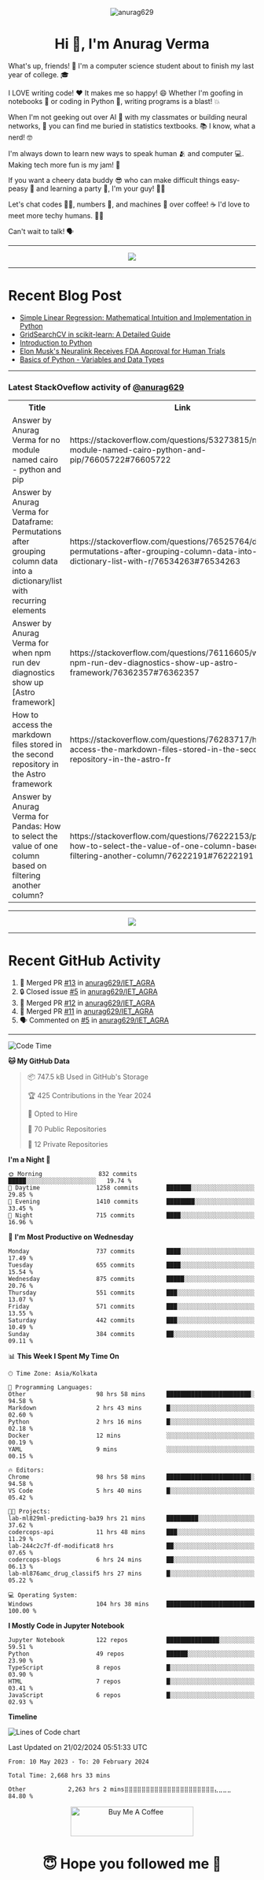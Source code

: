 

<p align="center"> <img src="https://komarev.com/ghpvc/?username=anurag629&label=Profile%20views&color=0e75b6&style=flat" alt="anurag629" /> </p>

<h1 align="center">Hi 👋, I'm Anurag Verma</h1>

What's up, friends! 👋 I'm a computer science student about to finish my last year of college. 🎓

I LOVE writing code! ❤️ It makes me so happy! 😄 Whether I'm goofing in notebooks 📓 or coding in Python 🐍, writing programs is a blast! 💥

When I'm not geeking out over AI 🤖 with my classmates or building neural networks, 🧠 you can find me buried in statistics textbooks. 📚 I know, what a nerd! 🤓

I'm always down to learn new ways to speak human 🫂 and computer 💻. Making tech more fun is my jam! 🍇

If you want a cheery data buddy 😎 who can make difficult things easy-peasy 🥝 and learning a party 🎉, I'm your guy! 🙋‍♂️

Let's chat codes 👨‍💻, numbers 🧮, and machines 🤖 over coffee! ☕ I'd love to meet more techy humans. 💁‍♂️

Can't wait to talk! 🗣️

---

<p align="center">
  <img src="https://spotify-github-profile.vercel.app/api/view.svg?uid=mwvywke3fo2gajpenodnmobfh&cover_image=true&theme=default&show_offline=false&background_color=121212&interchange=false&bar_color=53b14f&bar_color_cover=true">
</p>

---

# Recent Blog Post

<!-- BLOG-POST-LIST:START -->
- [Simple Linear Regression: Mathematical Intuition and Implementation in Python](https://codercops.tech/blog/machine-learning-algorithms/simple-linear-regression-mathematical-intuation)
- [GridSearchCV in scikit-learn: A Detailed Guide](https://codercops.tech/blog/gridsearchcv-in-scikit-learn-a-detailed-guide)
- [Introduction to Python](https://codercops.tech/blog/python-tutorial/introduction-to-python)
- [Elon Musk&#39;s Neuralink Receives FDA Approval for Human Trials](https://codercops.tech/blog/elon-musks-neuralink-receives-fda-approval-for-human-trials)
- [Basics of Python - Variables and Data Types](https://codercops.tech/blog/python-basics-of-python-variables-and-data-types)
<!-- BLOG-POST-LIST:END -->

---

### Latest StackOveflow activity of [@anurag629](https://github.com/anurag629)
<table>
  <tr><th>Title</th><th>Link</th></tr>
  <!-- STACKOVERFLOW:START --><tr><td>Answer by Anurag Verma for no module named cairo - python and pip</td><td>https://stackoverflow.com/questions/53273815/no-module-named-cairo-python-and-pip/76605722#76605722</td></tr><tr><td>Answer by Anurag Verma for Dataframe: Permutations after grouping column data into a dictionary/list with recurring elements</td><td>https://stackoverflow.com/questions/76525764/dataframe-permutations-after-grouping-column-data-into-a-dictionary-list-with-r/76534263#76534263</td></tr><tr><td>Answer by Anurag Verma for when npm run dev diagnostics show up [Astro framework]</td><td>https://stackoverflow.com/questions/76116605/when-npm-run-dev-diagnostics-show-up-astro-framework/76362357#76362357</td></tr><tr><td>How to access the markdown files stored in the second repository in the Astro framework</td><td>https://stackoverflow.com/questions/76283717/how-to-access-the-markdown-files-stored-in-the-second-repository-in-the-astro-fr</td></tr><tr><td>Answer by Anurag Verma for Pandas: How to select the value of one column based on filtering another column?</td><td>https://stackoverflow.com/questions/76222153/pandas-how-to-select-the-value-of-one-column-based-on-filtering-another-column/76222191#76222191</td></tr><!-- STACKOVERFLOW:END -->
</table>

---

<p align="center">
  <img alig src="https://github-profile-trophy.vercel.app/?username=anurag629&theme=onedark&column=-1" />
</p>

---

# Recent GitHub Activity
<!--START_SECTION:activity-->
1. 🎉 Merged PR [#13](https://github.com/anurag629/IET_AGRA/pull/13) in [anurag629/IET_AGRA](https://github.com/anurag629/IET_AGRA)
2. 🔒 Closed issue [#5](https://github.com/anurag629/IET_AGRA/issues/5) in [anurag629/IET_AGRA](https://github.com/anurag629/IET_AGRA)
3. 🎉 Merged PR [#12](https://github.com/anurag629/IET_AGRA/pull/12) in [anurag629/IET_AGRA](https://github.com/anurag629/IET_AGRA)
4. 🎉 Merged PR [#11](https://github.com/anurag629/IET_AGRA/pull/11) in [anurag629/IET_AGRA](https://github.com/anurag629/IET_AGRA)
5. 🗣 Commented on [#5](https://github.com/anurag629/IET_AGRA/issues/5#issuecomment-1854540580) in [anurag629/IET_AGRA](https://github.com/anurag629/IET_AGRA)
<!--END_SECTION:activity-->

---

<!--START_SECTION:waka-->
![Code Time](http://img.shields.io/badge/Code%20Time-2%2C669%20hrs%201%20min-blue)

**🐱 My GitHub Data** 

> 📦 747.5 kB Used in GitHub's Storage 
 > 
> 🏆 425 Contributions in the Year 2024
 > 
> 💼 Opted to Hire
 > 
> 📜 70 Public Repositories 
 > 
> 🔑 12 Private Repositories 
 > 
**I'm a Night 🦉** 

```text
🌞 Morning                832 commits         █████░░░░░░░░░░░░░░░░░░░░   19.74 % 
🌆 Daytime                1258 commits        ███████░░░░░░░░░░░░░░░░░░   29.85 % 
🌃 Evening                1410 commits        ████████░░░░░░░░░░░░░░░░░   33.45 % 
🌙 Night                  715 commits         ████░░░░░░░░░░░░░░░░░░░░░   16.96 % 
```
📅 **I'm Most Productive on Wednesday** 

```text
Monday                   737 commits         ████░░░░░░░░░░░░░░░░░░░░░   17.49 % 
Tuesday                  655 commits         ████░░░░░░░░░░░░░░░░░░░░░   15.54 % 
Wednesday                875 commits         █████░░░░░░░░░░░░░░░░░░░░   20.76 % 
Thursday                 551 commits         ███░░░░░░░░░░░░░░░░░░░░░░   13.07 % 
Friday                   571 commits         ███░░░░░░░░░░░░░░░░░░░░░░   13.55 % 
Saturday                 442 commits         ███░░░░░░░░░░░░░░░░░░░░░░   10.49 % 
Sunday                   384 commits         ██░░░░░░░░░░░░░░░░░░░░░░░   09.11 % 
```


📊 **This Week I Spent My Time On** 

```text
🕑︎ Time Zone: Asia/Kolkata

💬 Programming Languages: 
Other                    98 hrs 58 mins      ████████████████████████░   94.58 % 
Markdown                 2 hrs 43 mins       █░░░░░░░░░░░░░░░░░░░░░░░░   02.60 % 
Python                   2 hrs 16 mins       █░░░░░░░░░░░░░░░░░░░░░░░░   02.18 % 
Docker                   12 mins             ░░░░░░░░░░░░░░░░░░░░░░░░░   00.19 % 
YAML                     9 mins              ░░░░░░░░░░░░░░░░░░░░░░░░░   00.15 % 

🔥 Editors: 
Chrome                   98 hrs 58 mins      ████████████████████████░   94.58 % 
VS Code                  5 hrs 40 mins       █░░░░░░░░░░░░░░░░░░░░░░░░   05.42 % 

🐱‍💻 Projects: 
lab-ml829ml-predicting-ba39 hrs 21 mins      █████████░░░░░░░░░░░░░░░░   37.62 % 
codercops-api            11 hrs 48 mins      ███░░░░░░░░░░░░░░░░░░░░░░   11.29 % 
lab-244c2c7f-df-modificat8 hrs               ██░░░░░░░░░░░░░░░░░░░░░░░   07.65 % 
codercops-blogs          6 hrs 24 mins       ██░░░░░░░░░░░░░░░░░░░░░░░   06.13 % 
lab-ml876amc_drug_classif5 hrs 27 mins       █░░░░░░░░░░░░░░░░░░░░░░░░   05.22 % 

💻 Operating System: 
Windows                  104 hrs 38 mins     █████████████████████████   100.00 % 
```

**I Mostly Code in Jupyter Notebook** 

```text
Jupyter Notebook         122 repos           ███████████████░░░░░░░░░░   59.51 % 
Python                   49 repos            ██████░░░░░░░░░░░░░░░░░░░   23.90 % 
TypeScript               8 repos             █░░░░░░░░░░░░░░░░░░░░░░░░   03.90 % 
HTML                     7 repos             █░░░░░░░░░░░░░░░░░░░░░░░░   03.41 % 
JavaScript               6 repos             █░░░░░░░░░░░░░░░░░░░░░░░░   02.93 % 
```



**Timeline**

![Lines of Code chart](https://raw.githubusercontent.com/anurag629/anurag629/main/assets/bar_graph.png)


 Last Updated on 21/02/2024 05:51:33 UTC
<!--END_SECTION:waka-->

<!--START_SECTION:waka-simple-->

```text
From: 10 May 2023 - To: 20 February 2024

Total Time: 2,668 hrs 33 mins

Other            2,263 hrs 2 mins⣿⣿⣿⣿⣿⣿⣿⣿⣿⣿⣿⣿⣿⣿⣿⣿⣿⣿⣿⣿⣿⣄⣀⣀⣀   84.80 %
```

<!--END_SECTION:waka-simple-->

<p align="center"> 
<a href="https://www.buymeacoffee.com/anurag629" target="_blank"><img src="https://cdn.buymeacoffee.com/buttons/default-orange.png" alt="Buy Me A Coffee" height="60" width="250"></a>
</p>


<h1 align="center"> 😇 Hope you followed me 🥰  </h1>
